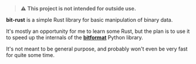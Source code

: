 > :warning: **This project is not intended for outside use.**

**bit-rust** is a simple Rust library for basic manipulation of binary data.

It's mostly an opportunity for me to learn some Rust, but the plan is to use it to speed up the 
internals of the [**bitformat**](https://github.com/scott-griffiths/bitformat) Python library.

It's not meant to be general purpose, and probably won't even be very fast for quite some time.


